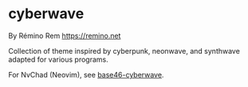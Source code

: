 # cyberwave

By Rémino Rem <https://remino.net>

Collection of theme inspired by cyberpunk, neonwave, and synthwave adapted for
various programs.

For NvChad (Neovim), see
[base46-cyberwave](https://github.com/remino/base46-cyberwave.nvim).
